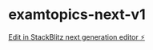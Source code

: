 # examtopics-next-v1

[Edit in StackBlitz next generation editor ⚡️](https://stackblitz.com/~/github.com/zhangcm3581/examtopics-next-v1)